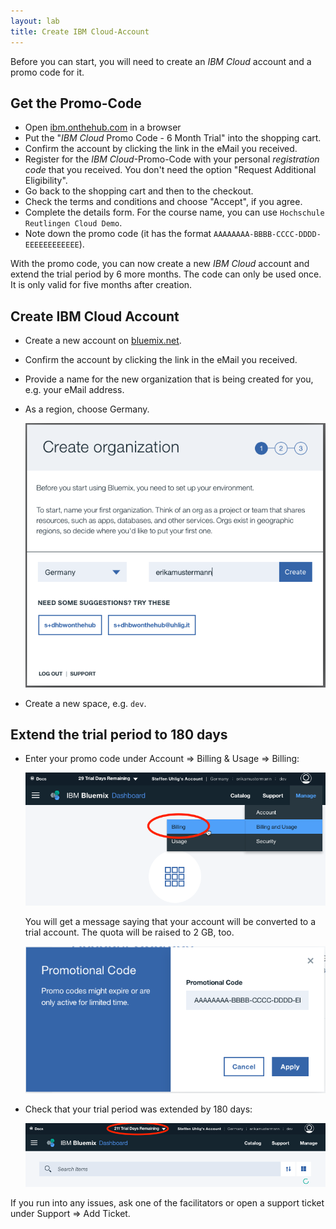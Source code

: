 ```yaml
---
layout: lab
title: Create IBM Cloud-Account
---
```


Before you can start, you will need to create an _IBM Cloud_ account and a promo code for it.

## Get the Promo-Code

* Open [ibm.onthehub.com](https://ibm.onthehub.com/) in a browser
* Put the "_IBM Cloud_ Promo Code - 6 Month Trial" into the shopping cart.
* Confirm the account by clicking the link in the eMail you received.
* Register for the _IBM Cloud_-Promo-Code with your personal *registration code* that you received. You don't need the option "Request Additional Eligibility".
* Go back to the shopping cart and then to the checkout.
* Check the terms and conditions and choose "Accept", if you agree.
* Complete the details form. For the course name, you can use `Hochschule Reutlingen Cloud Demo`.
* Note down the promo code (it has the format `AAAAAAAA-BBBB-CCCC-DDDD-EEEEEEEEEEEE`).

With the promo code, you can now create a new _IBM Cloud_ account and extend the trial period by 6 more months. The code can only be used once. It is only valid for five months after creation.

## Create IBM Cloud Account

* Create a new account on [bluemix.net](https://bluemix.net).
* Confirm the account by clicking the link in the eMail you received.
* Provide a name for the new organization that is being created for you, e.g. your eMail address.
* As a region, choose Germany.

    ![Create Organization](001/create-org.png)

* Create a new space, e.g. `dev`.

## Extend the trial period to 180 days

* Enter your promo code under Account => Billing & Usage => Billing:

    ![Billing](001/billing.png)

    You will get a message saying that your account will be converted to a trial account. The quota will be raised to 2 GB, too.

    ![Enter promo code](001/enter-promo-code.png)

* Check that your trial period was extended by 180 days:

    ![Extend trial](001/trial-extended.png)

If you run into any issues, ask one of the facilitators or open a support ticket under Support => Add Ticket.

